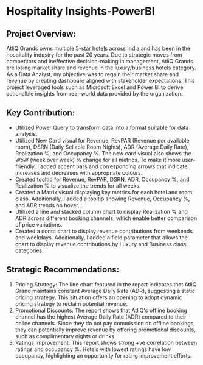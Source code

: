 # Hospitality Insights-PowerBI

## Project Overview:
AtliQ Grands owns multiple 5-star hotels across India and has been in the hospitality industry for the past 20 years. Due to strategic moves from competitors and ineffective decision-making in management, AtliQ Grands are losing market share and revenue in the luxury/business hotels category. As a Data Analyst, my objective was to regain their market share and revenue by creating dashboard aligned with stakeholder expectations. This project leveraged tools such as Microsoft Excel and Power BI to derive actionalble insights from real-world data provided by the organization.

## Key Contribution:
- Utilized Power Query to transform data into a format suitable for data analysis.
- Utilized New Card visual for Revenue, RevPAR (Revenue per available room), DSRN (Daily Sellable Room Nights), ADR (Average Daily Rate), Realization %, and Occupancy %. The new card visual also shows the WoW (week over week) % change for all metrics. To make it more user-friendly, I added accent bars and corresponding arrows that indicate increases and decreases with appropriate colours.
- Created tooltip for Revenue, RevPAR, DSRN, ADR, Occupancy %, and Realization % to visualize the trends for all weeks.
- Created a Matrix visual displaying key metrics for each hotel and room class. Additionally, I added a tooltip showing Revenue, Occupancy %, and ADR trends on hover.
- Utilized a line and stacked column chart to display Realization % and ADR across different booking channels, which enable better comparison of price variations.
- Created a donut chart to display revenue contributions from weekends and weekdays. Additionally, I added a field parameter that allows the chart to display revenue contributions by Luxury and Business class categories.

## Strategic Recommendations:
1. Pricing Strategy: The line chart featured in the report indicates that AtliQ Grand maintains constant Average Daily Rate (ADR), suggesting a static pricing strategy. This situation offers an opening to adopt dynamic pricing strategy to reclaim potential revenue.
2. Promotional Discounts: The report shows that AtliQ's offline booking channel has the highest Average Daily Rate (ADR) compared to their online channels. Since they do not pay commission on offline bookings, they can potentially improve revenue by offering promotional discounts, such as complimentary nights or drinks.
3. Ratings Improvement: This report shows strong +ve correlation between ratings and occupancy %. Hotels with lowest ratings have low occupancy, highlighting an opportunity for rating improvement efforts.

